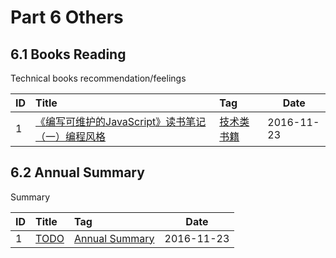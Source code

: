 # Part 6 Others

## 6.1 Books Reading

Technical books recommendation/feelings

| ID   | Title                                                 | Tag                                                                                    | Date    |
| :--- | :---------------------------------------------------- | :------------------------------------------------------------------------------------- | ------- |
| 1    | [《编写可维护的JavaScript》读书笔记（一）编程风格](https://github.com/muwenzi/Program-Blog/issues/59)             | [技术类书籍](https://github.com/muwenzi/Program-Blog/issues?q=is%3Aissue+is%3Aopen+label%3A技术类书籍) | 2016-11-23 |

## 6.2 Annual Summary

Summary

| ID   | Title                                                 | Tag                                                                                    | Date    |
| :--- | :---------------------------------------------------- | :------------------------------------------------------------------------------------- | ------- |
| 1    | [TODO](https://github.com/muwenzi/Program-Blog/issues/59)             | [Annual Summary](https://github.com/muwenzi/Program-Blog/issues?q=is%3Aissue+is%3Aopen+label%3A技术类书籍) | 2016-11-23 |
